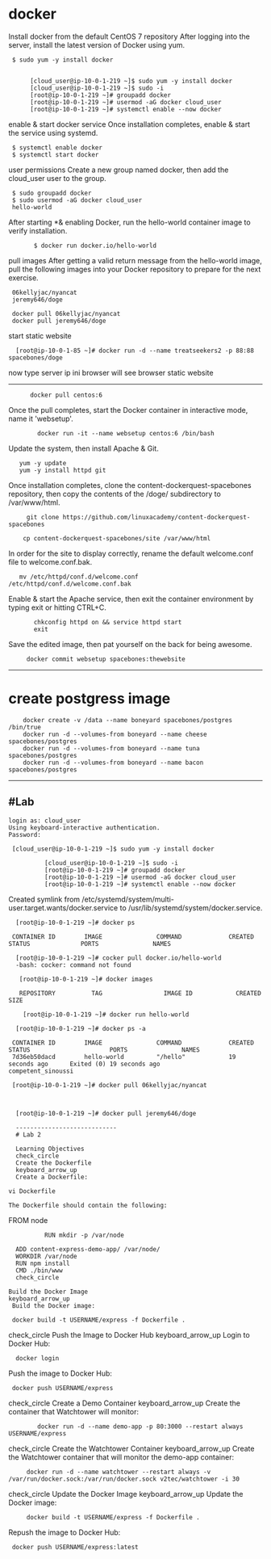 # docker

Install docker from the default CentOS 7 repository
After logging into the server, install the latest version of Docker using yum.


     $ sudo yum -y install docker


          [cloud_user@ip-10-0-1-219 ~]$ sudo yum -y install docker
          [cloud_user@ip-10-0-1-219 ~]$ sudo -i
          [root@ip-10-0-1-219 ~]# groupadd docker
          [root@ip-10-0-1-219 ~]# usermod -aG docker cloud_user
          [root@ip-10-0-1-219 ~]# systemctl enable --now docker



enable & start docker service
Once installation completes, enable & start the service using systemd.

     $ systemctl enable docker
     $ systemctl start docker

user permissions
Create a new group named docker, then add the cloud_user user to the group.

     $ sudo groupadd docker
     $ sudo usermod -aG docker cloud_user
     hello-world

After starting *& enabling Docker, run the hello-world container image to verify installation.

           $ docker run docker.io/hello-world

pull images
After getting a valid return message from the hello-world image, pull the following images into your Docker repository to prepare for the next exercise.

     06kellyjac/nyancat
     jeremy646/doge

     docker pull 06kellyjac/nyancat
     docker pull jeremy646/doge

start static website 

      [root@ip-10-0-1-85 ~]# docker run -d --name treatseekers2 -p 88:88 spacebones/doge

now type server ip ini browser will see browser static website


------------------------------------------

          docker pull centos:6
          
Once the pull completes, start the Docker container in interactive mode, name it 'websetup'.

            docker run -it --name websetup centos:6 /bin/bash
            
Update the system, then install Apache & Git.

       yum -y update
       yum -y install httpd git
       
Once installation completes, clone the content-dockerquest-spacebones repository, then copy the contents of the /doge/ subdirectory to /var/www/html.

         git clone https://github.com/linuxacademy/content-dockerquest-spacebones
         
        cp content-dockerquest-spacebones/site /var/www/html
        
In order for the site to display correctly, rename the default welcome.conf file to welcome.conf.bak.

       mv /etc/httpd/conf.d/welcome.conf /etc/httpd/conf.d/welcome.conf.bak
       
Enable & start the Apache service, then exit the container environment by typing exit or hitting CTRL+C.

           chkconfig httpd on && service httpd start
           exit
           
Save the edited image, then pat yourself on the back for being awesome.

         docker commit websetup spacebones:thewebsite
 
 -----------------------------
 # create postgress image 
 
 
        docker create -v /data --name boneyard spacebones/postgres /bin/true
        docker run -d --volumes-from boneyard --name cheese spacebones/postgres
        docker run -d --volumes-from boneyard --name tuna spacebones/postgres
        docker run -d --volumes-from boneyard --name bacon spacebones/postgres


--------------------------------------------------------------------------------
#Lab
--------------------------------------------------------------------------------

    login as: cloud_user
    Using keyboard-interactive authentication.
    Password:
    
     [cloud_user@ip-10-0-1-219 ~]$ sudo yum -y install docker
     
              [cloud_user@ip-10-0-1-219 ~]$ sudo -i
              [root@ip-10-0-1-219 ~]# groupadd docker
              [root@ip-10-0-1-219 ~]# usermod -aG docker cloud_user
              [root@ip-10-0-1-219 ~]# systemctl enable --now docker
              
Created symlink from /etc/systemd/system/multi-user.target.wants/docker.service to /usr/lib/systemd/system/docker.service.

      [root@ip-10-0-1-219 ~]# docker ps
      
     CONTAINER ID        IMAGE               COMMAND             CREATED             STATUS              PORTS               NAMES

      [root@ip-10-0-1-219 ~]# cocker pull docker.io/hello-world
      -bash: cocker: command not found

       [root@ip-10-0-1-219 ~]# docker images
         
       REPOSITORY          TAG                 IMAGE ID            CREATED             SIZE
        
        [root@ip-10-0-1-219 ~]# docker run hello-world
        
      [root@ip-10-0-1-219 ~]# docker ps -a
      
     CONTAINER ID        IMAGE               COMMAND             CREATED             STATUS                      PORTS               NAMES
     7d36eb50dacd        hello-world         "/hello"            19 seconds ago      Exited (0) 19 seconds ago                               competent_sinoussi

     [root@ip-10-0-1-219 ~]# docker pull 06kellyjac/nyancat
     


      [root@ip-10-0-1-219 ~]# docker pull jeremy646/doge
      
      ----------------------------
      # Lab 2
      
      Learning Objectives
      check_circle
      Create the Dockerfile
      keyboard_arrow_up
      Create a Dockerfile:

    vi Dockerfile
    
    The Dockerfile should contain the following:

FROM node

              RUN mkdir -p /var/node

      ADD content-express-demo-app/ /var/node/
      WORKDIR /var/node
      RUN npm install
      CMD ./bin/www
      check_circle
   
    Build the Docker Image
    keyboard_arrow_up
     Build the Docker image:

     docker build -t USERNAME/express -f Dockerfile .

check_circle
Push the Image to Docker Hub
keyboard_arrow_up
Login to Docker Hub:

      docker login
      
Push the image to Docker Hub:

     docker push USERNAME/express
     
check_circle
Create a Demo Container
keyboard_arrow_up
Create the container that Watchtower will monitor:

            docker run -d --name demo-app -p 80:3000 --restart always USERNAME/express
            
check_circle
Create the Watchtower Container
keyboard_arrow_up
Create the Watchtower container that will monitor the demo-app container:

         docker run -d --name watchtower --restart always -v /var/run/docker.sock:/var/run/docker.sock v2tec/watchtower -i 30

check_circle
Update the Docker Image
keyboard_arrow_up
Update the Docker image:

         docker build -t USERNAME/express -f Dockerfile .

Repush the image to Docker Hub:

     docker push USERNAME/express:latest

